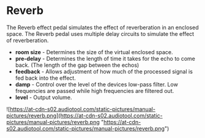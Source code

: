 # Reverb

The Reverb effect pedal simulates the effect of reverberation in an
enclosed space. The Reverb pedal uses multiple delay circuits to
simulate the effect of reverberation.

  - **room size** - Determines the size of the virtual enclosed space.
  - **pre-delay** - Determines the length of time it takes for the echo
    to come back. (The length of the gap between the echos)
  - **feedback** - Allows adjustment of how much of the processed signal
    is fed back into the effect.
  - **damp** - Control over the level of the devices low-pass filter.
    Low frequencies are passed while high frequencies are filtered out.
  - **level** - Output volume.

![https://at-cdn-s02.audiotool.com/static-pictures/manual-pictures/reverb.png](https://at-cdn-s02.audiotool.com/static-pictures/manual-pictures/reverb.png
"https://at-cdn-s02.audiotool.com/static-pictures/manual-pictures/reverb.png")
